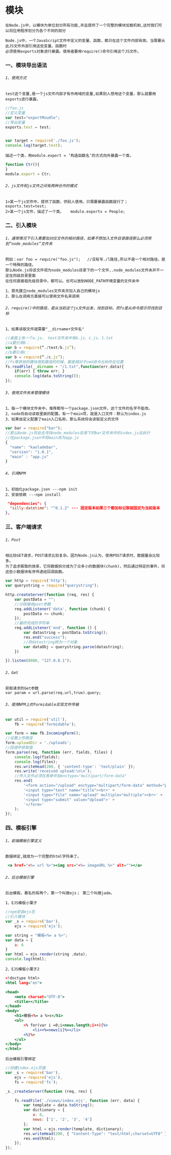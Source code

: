 # 模块
    
    在Node.js中，以模块为单位划分所有功能,并且提供了一个完整的模块加载机制,这时我们可以将应用程序划分为各个不同的部分
    
    Node.js中，一个JavaScript文件中定义的变量、函数，都只在这个文件内部有效。当需要从此JS文件外部引用这些变量、函数时
    必须使用exports对象进行暴露。使用者要用require()命令引用这个JS文件。
    
### 一、模块导出语法
###### `1、使用方式`
`test这个变量,是一个js文件内部才有作用域的变量,如果别人想用这个变量，那么就要用exports进行暴露。`
```.js
//foo.js
//定义变量
var test="exportMoudle";
//导出变量
exports.test = test;


var target = require('./foo.js');
console.log(target.test);
```

`描述一个类，用module.export = ’构造函数名‘的方式向外暴露一个类。`
```.js
function Ctr(){
}
module.export = Ctr;
```
###### `2、js文件和js文件之间有两种合作的模式`
    1>某一个js文件中，提供了函数，供别人使用。只需要暴露函数就行了； exports.test=test;
    2>某一个js文件，描述了一个类。   module.exports = People;

### 二、引入模块

###### `1、通常情况下引入需要加对应文件的相对路径，如果不想加入文件目录路径那么必须用到”node_modules“文件夹`

    例如：var foo = require("foo.js");   //没有写./l路径,所以不是一个相对路径。是一个特殊的路径。
    那么Node.js将该文件视为node_modules目录下的一个文件,.node_modules文件夹并不一定在同级目录里面
    在任何直接祖先级目录中，都可以。也可以放到NODE_PATH环境变量的文件夹中
    
    1、首先建立node_modules文件夹并加入自己的模块js
    2、那么在调用方直接可以使用文件名来调用
    
###### `2、require()中的路径，是从当前这个js文件出发，找到目标。而fs是从命令提示符找到目标`

    1、如果读取文件就需要"__dirname+文件名"
    
``` .js
//桌面上有一个a.js， test文件夹中有b.js、c.js、1.txt
//a要引用b：
var b = require(“./test/b.js”);
//b要引用c：
var b = require(“./c.js”);
//fs等其他的模块用到路径的时候，都是相对于cmd命令光标所在位置
fs.readFile(__dirname + "/1.txt",function(err,data){
	if(err) { throw err; }
	console.log(data.toString());
});
```
    
###### `3、使用文件夹来管理模块`

    1、每一个模块文件夹中，推荐都写一个package.json文件，这个文件的名字不能改。
    2、node将自动读取里面的配置。有一个main项，就是入口文件：默认为index.js
    3、如果自定义配置了main入口名称，那么系统将会读取定义的文件
```.js
var bar = require("bar");
//那么Node.js将会去寻找node_modules目录下的bar文件夹中的index.js去执行
//在package.json中将main改为app.js
{
  "name": "kaoladebar",
  "version": "1.0.1",
  "main" : "app.js"
}

```
       
######  `4、引用NPM`
    1、初始化package.json ---npm init
    2、安装依赖 ---npm install
  ```.json
   "dependencies": {
    "silly-datetime": "^0.1.2" --- 固定版本如果三个都加标记那就固定为当前版本
  },
  ```
       
### 三、客户端请求

###### `1、Post`
	相比较GET请求，POST请求比较复杂。因为Node.js认为，使用POST请求时，数据量会比较多。
    为了追求极致的效率，它将数据拆分成为了众多小的数据块(chunk)，然后通过特定的事件，将这些小数据块有序传递给回调函数。
    
```.js
var http = require('http');
var querystring = require("querystring");

http.createServer(function (req, res) {
    var postData = "";
    //分段接收post参数
    req.addListener('data', function (chunk) {
        postData += chunk;
    });
    //最终完成的字符串
    req.addListener('end', function () {
        var datastring = postData.toString();
        res.end("success");
        //将datastring转为一个对象
        var dataObj = querystring.parse(datastring);
    })

}).listen(8080, "127.0.0.1");
```

###### `2、Get`

    获取请求的Get参数
    var param = url.parse(req.url,true).query;

###### `3、使用NPM上的formidable实现文件传输`
```.js
var util = require('util'),
    fb = require('formidable');

var form = new fb.IncomingForm();
//设置上传路径
form.uploadDir = './uploads';
//回调中获取值
form.parse(req, function (err, fields, files) {
    console.log(fields);
    console.log(files);
    res.writeHead(200, { 'content-type': 'text/plain' });
    res.write('received upload:\n\n');
    //传入文件必须在表单中加enctype="multipart/form-data"
    res.end(
        '<form action="/upload" enctype="multipart/form-data" method="post">' +
        '<input type="text" name="title"><br>' +
        '<input type="file" name="upload" multiple="multiple"><br>' +
        '<input type="submit" value="Upload">' +
        '</form>'
    );
});
```

### 四、模板引擎

###### `1、前端模板引擎定义`
    数据绑定,就成为一个完整的html字符串了。
```.html
 <a href="<%= url %>"><img src="<%= imageURL %>" alt=""></a>
```
###### `2、后台模板引擎`
    后台模板，著名的有两个，第一个叫做ejs； 第二个叫做jade。

    1、EJS模板小栗子
```.js
//npm安装ejs包
//引入模块
var _s = require('bar'),
    ejs = require('ejs');

var string = "模板<%= a %>";
var data = {
    a: 6
}
var html = ejs.render(string ,data);
console.log(html);
```
    2、EJS模板小栗子2
    
```.html
<!doctype html>
<html lang="en">

<head>
    <meta charset="UTF-8">
    <title></title>
</head>
<body>
    <h1>模板<%= a %>s</h1>
    <ul>
        <% for(var i =0;i<news.length;i++){%>
            <li><%=news[i]%></li>
        <%}%>
    </ul>
</body>
</html>
```
    后台模板引擎绑定
```.js
//创建index.ejs页面
var _s = require('bar'),
    ejs = require('ejs'),
    fs = require('fs');

_s._createServer(function (req, res) {

    fs.readFile('./views/index.ejs', function (err, data) {
        var template = data.toString();
        var dictionary = {
            a: 6,
            news: ['1', '2', '3', '4']
        };
        var html = ejs.render(template, dictionary);
        res.writeHead(200, { "Content-Type": "text/html;charset=UTF8" });
        res.end(html);
    });
});
```

